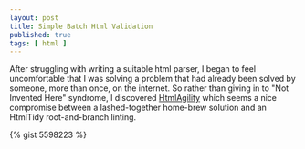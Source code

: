```yaml
---
layout: post
title: Simple Batch Html Validation
published: true
tags: [ html ]
---
```


After struggling with writing a suitable html parser, I began to feel uncomfortable that I was solving a problem that had already been solved by someone,
more than once, on the internet. So rather than giving in to "Not Invented Here" syndrome, I discovered [HtmlAgility](http://htmlagilitypack.codeplex.com) 
which seems a nice compromise between a lashed-together home-brew solution and an HtmlTidy root-and-branch linting.

{% gist 5598223 %}